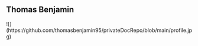 <h2> Thomas Benjamin </h2>
![](https://github.com/thomasbenjamin95/privateDocRepo/blob/main/profile.jpg)

